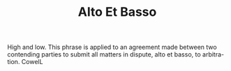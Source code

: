 ---
title: Alto Et Basso
letter: A
permalink: "/definitions/alto-et-basso.html"
body: High and low. This phrase is applied to an agreement made between two contending
  parties to submit all matters in dispute, alto et basso, to arbitra-tion. CowelL
published_at: '2018-07-07'
source: Black's Law Dictionary
layout: post
---